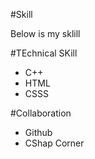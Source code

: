 #Skill

Below is my sklill

#TEchnical SKill
- C++
- HTML
- CSSS

#Collaboration
- Github
- CShap Corner
